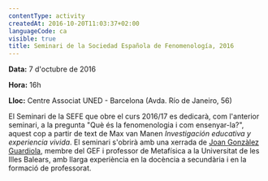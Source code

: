 ```yaml
---
contentType: activity
createdAt: 2016-10-20T11:03:37+02:00
languageCode: ca
visible: true
title: Seminari de la Sociedad Española de Fenomenología, 2016
---
```


**Data:** 7 d'octubre de 2016

**Hora:** 16h

**Lloc:** Centre Associat UNED - Barcelona (Avda. Río de Janeiro, 56)

El Seminari de la SEFE que obre el curs 2016/17 es dedicarà, com l'anterior seminari, a la pregunta "Què és la fenomenologia i com ensenyar-la?", aquest cop a partir de text de Max van Manen _Investigación educativa y experiencia vivida_. El seminari s'obrirà amb una xerrada de [Joan Gonzàlez Guardiola](https://www.grupdestudisfenomenologics.org/ca/node/67), membre del GEF i professor de Metafísica a la Universitat de les Illes Balears, amb llarga experiència en la docència a secundària i en la formació de professorat.